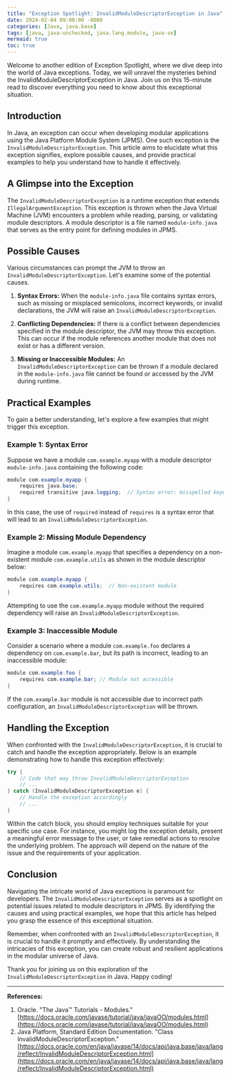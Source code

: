 ```yaml
---
title: "Exception Spotlight: InvalidModuleDescriptorException in Java"
date: 2024-02-04 09:00:00 -0000
categories: [Java, java.base]
tags: [java, java-unchecked, java.lang.module, java-se]
mermaid: true
toc: true
---
```



Welcome to another edition of Exception Spotlight, where we dive deep into the world of Java exceptions. Today, we will unravel the mysteries behind the InvalidModuleDescriptorException in Java. Join us on this 15-minute read to discover everything you need to know about this exceptional situation.

## Introduction

In Java, an exception can occur when developing modular applications using the Java Platform Module System (JPMS). One such exception is the `InvalidModuleDescriptorException`. This article aims to elucidate what this exception signifies, explore possible causes, and provide practical examples to help you understand how to handle it effectively.

## A Glimpse into the Exception

The `InvalidModuleDescriptorException` is a runtime exception that extends `IllegalArgumentException`. This exception is thrown when the Java Virtual Machine (JVM) encounters a problem while reading, parsing, or validating module descriptors. A module descriptor is a file named `module-info.java` that serves as the entry point for defining modules in JPMS.

## Possible Causes

Various circumstances can prompt the JVM to throw an `InvalidModuleDescriptorException`. Let's examine some of the potential causes.

1. **Syntax Errors:** When the `module-info.java` file contains syntax errors, such as missing or misplaced semicolons, incorrect keywords, or invalid declarations, the JVM will raise an `InvalidModuleDescriptorException`.

2. **Conflicting Dependencies:** If there is a conflict between dependencies specified in the module descriptor, the JVM may throw this exception. This can occur if the module references another module that does not exist or has a different version.

3. **Missing or Inaccessible Modules:** An `InvalidModuleDescriptorException` can be thrown if a module declared in the `module-info.java` file cannot be found or accessed by the JVM during runtime.

## Practical Examples

To gain a better understanding, let's explore a few examples that might trigger this exception.

### Example 1: Syntax Error

Suppose we have a module `com.example.myapp` with a module descriptor `module-info.java` containing the following code:

```java
module com.example.myapp {
    requires java.base;
    required transitive java.logging;  // Syntax error: misspelled keyword
}
```

In this case, the use of `required` instead of `requires` is a syntax error that will lead to an `InvalidModuleDescriptorException`.

### Example 2: Missing Module Dependency

Imagine a module `com.example.myapp` that specifies a dependency on a non-existent module `com.example.utils` as shown in the module descriptor below:

```java
module com.example.myapp {
    requires com.example.utils;  // Non-existent module
}
```

Attempting to use the `com.example.myapp` module without the required dependency will raise an `InvalidModuleDescriptorException`.

### Example 3: Inaccessible Module

Consider a scenario where a module `com.example.foo` declares a dependency on `com.example.bar`, but its path is incorrect, leading to an inaccessible module:

```java
module com.example.foo {
    requires com.example.bar; // Module not accessible
}
```

If the `com.example.bar` module is not accessible due to incorrect path configuration, an `InvalidModuleDescriptorException` will be thrown.

## Handling the Exception

When confronted with the `InvalidModuleDescriptorException`, it is crucial to catch and handle the exception appropriately. Below is an example demonstrating how to handle this exception effectively:

```java
try {
    // Code that may throw InvalidModuleDescriptorException
    // ...
} catch (InvalidModuleDescriptorException e) {
    // Handle the exception accordingly
    // ...
}
```

Within the catch block, you should employ techniques suitable for your specific use case. For instance, you might log the exception details, present a meaningful error message to the user, or take remedial actions to resolve the underlying problem. The approach will depend on the nature of the issue and the requirements of your application.

## Conclusion

Navigating the intricate world of Java exceptions is paramount for developers. The `InvalidModuleDescriptorException` serves as a spotlight on potential issues related to module descriptors in JPMS. By identifying the causes and using practical examples, we hope that this article has helped you grasp the essence of this exceptional situation.

Remember, when confronted with an `InvalidModuleDescriptorException`, it is crucial to handle it promptly and effectively. By understanding the intricacies of this exception, you can create robust and resilient applications in the modular universe of Java.

Thank you for joining us on this exploration of the `InvalidModuleDescriptorException` in Java. Happy coding!

---

**References:**

1. Oracle. "The Java™ Tutorials - Modules." [https://docs.oracle.com/javase/tutorial/java/javaOO/modules.html](https://docs.oracle.com/javase/tutorial/java/javaOO/modules.html)
2. Java Platform, Standard Edition Documentation. "Class InvalidModuleDescriptorException." [https://docs.oracle.com/en/java/javase/14/docs/api/java.base/java/lang/reflect/InvalidModuleDescriptorException.html](https://docs.oracle.com/en/java/javase/14/docs/api/java.base/java/lang/reflect/InvalidModuleDescriptorException.html)